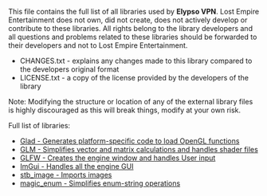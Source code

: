 This file contains the full list of all libraries used by **Elypso VPN**. Lost Empire Entertainment does not own, did not create, does not actively develop or contribute to these libraries. All rights belong to the library developers and all questions and problems related to these libraries should be forwarded to their developers and not to Lost Empire Entertainment.

- CHANGES.txt - explains any changes made to this library compared to the developers original format
- LICENSE.txt - a copy of the license provided by the developers of the library

Note: Modifying the structure or location of any of the external library files is highly discouraged as this will break things, modify at your own risk.

Full list of libraries:
- [Glad - Generates platform-specific code to load OpenGL functions](https://glad.dav1d.de/)
- [GLM - Simplifies vector and matrix calculations and handles shader files](https://github.com/g-truc/glm)
- [GLFW - Creates the engine window and handles User input](https://github.com/glfw/glfw)
- [ImGui - Handles all the engine GUI](https://github.com/ocornut/imgui)
- [stb_image - Imports images](https://github.com/nothings/stb/blob/master/stb_image.h)
- [magic_enum - Simplifies enum-string operations](https://github.com/Neargye/magic_enum)
